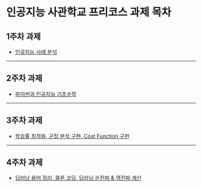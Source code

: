 # 인공지능 사관학교 프리코스 과제 목차

## 1주차 과제
  * [인공지능 사례 분석](https://github.com/qsoo/hello-gj-precourse/blob/master/1_week.ipynb)

* * *

## 2주차 과제
  * [파이썬과 인공지능 기초수학](https://github.com/qsoo/hello-gj-precourse/blob/master/2_week.ipynb)
  
* * *

## 3주차 과제
  * [학습률 최적화, 군집 분석 구현, Cost Function 구현](https://github.com/qsoo/hello-gj-precourse/blob/master/3_week.ipynb)

* * *

## 4주차 과제
  * [딥러닝 용어 정리, 클론 코딩, 딥러닝 순전파 & 역전파 계산](https://github.com/qsoo/hello-gj-precourse/blob/master/4_week.ipynb)
